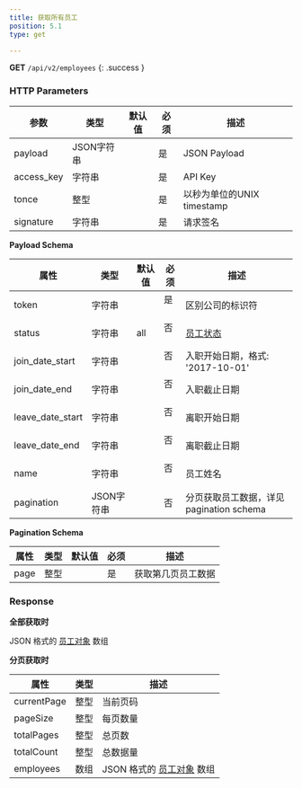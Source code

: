 ```yaml
---
title: 获取所有员工
position: 5.1
type: get

---
```


**GET** `/api/v2/employees`
{: .success }

### HTTP Parameters

参数       | 类型       | 默认值 | 必须 | 描述
-----------|------------|--------|------|----------------------------|
payload    | JSON字符串 |        | 是   | JSON Payload
access_key | 字符串     |        | 是   | API Key
tonce      | 整型       |        | 是   | 以秒为单位的UNIX timestamp
signature  | 字符串     |        | 是   | 请求签名

**Payload Schema**

属性  | 类型   | 默认值 | 必须 | 描述
------|--------|--------|------|-------------------|
token | 字符串 |        | 是   | 区别公司的标识符
status | 字符串 | all   | 否   | [员工状态](#objectemployee)
join_date_start | 字符串 |   | 否   | 入职开始日期，格式: '2017-10-01'
join_date_end | 字符串 |   | 否   | 入职截止日期
leave_date_start | 字符串 |   | 否   | 离职开始日期
leave_date_end | 字符串 |   | 否   | 离职截止日期
name | 字符串 |   | 否   | 员工姓名
pagination | JSON字符串 |   | 否 | 分页获取员工数据，详见 pagination schema

**Pagination Schema**

属性  | 类型   | 默认值 | 必须 | 描述
------|--------|--------|------|-------------------|
page | 整型 |        | 是 | 获取第几页员工数据

### Response

**全部获取时**

JSON 格式的 [员工对象](#objectemployee) 数组

**分页获取时**

属性  | 类型   | 描述
-----|--------|-------|
currentPage | 整型 | 当前页码
pageSize | 整型 | 每页数量
totalPages | 整型 | 总页数
totalCount | 整型 | 总数据量
employees | 数组 | JSON 格式的 [员工对象](#objectemployee) 数组

